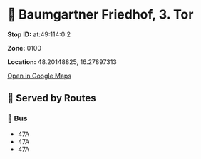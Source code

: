 # 🚉 Baumgartner Friedhof, 3. Tor


**Stop ID:** at:49:114:0:2

**Zone:** 0100

**Location:** 48.20148825, 16.27897313

[Open in Google Maps](https://www.google.com/maps?q=48.20148825,16.27897313)

## 🚆 Served by Routes

### 🚌 Bus
- 47A
- 47A
- 47A